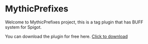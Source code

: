 # MythicPrefixes

Welcome to MythicPrefixes project, this is a tag plugin that has BUFF system for Spigot.

You can download the plugin for free here. [Click to download](https://github.com/PQguanfang/MythicPrefixes)
